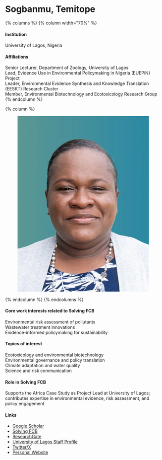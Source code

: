 # Sogbanmu, Temitope

{% columns %}
{% column width="70%" %}
#### Institution

University of Lagos, Nigeria

#### Affiliations

Senior Lecturer, Department of Zoology, University of Lagos\
Lead, Evidence Use in Environmental Policymaking in Nigeria (EUEPiN) Project\
Leader, Environmental Evidence Synthesis and Knowledge Translation (EESKT) Research Cluster\
Member, Environmental Biotechnology and Ecotoxicology Research Group
{% endcolumn %}

{% column %}
<figure><img src="https://raw.githubusercontent.com/Solving-FCB/docs/refs/heads/main/.img/sogbanmu-t.webp" alt=""></figure>
{% endcolumn %}
{% endcolumns %}

#### Core work interests related to Solving FCB

Environmental risk assessment of pollutants\
Wastewater treatment innovations\
Evidence-informed policymaking for sustainability

#### Topics of interest

Ecotoxicology and environmental biotechnology\
Environmental governance and policy translation\
Climate adaptation and water quality\
Science and risk communication

#### Role in Solving FCB

Supports the Africa Case Study as Project Lead at University of Lagos; contributes expertise in environmental evidence, risk assessment, and policy engagement

#### Links

* [Google Scholar](https://scholar.google.com/citations?user=SYcEqe8AAAAJ)
* [Solving FCB](https://solvingfcb.org/people/sogbanmu-t/)
* [ResearchGate](https://www.researchgate.net/profile/Temitope-Sogbanmu)
* [University of Lagos Staff Profile](https://unilag.edu.ng/?our-staff=sogbanmu-temitope-olumuyiwa)
* [Twitter/X](https://x.com/SogbanmuTo)
* [Personal Website](https://tosogbanmu.wordpress.com)

